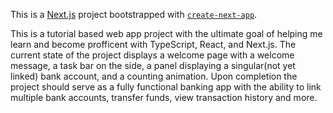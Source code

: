This is a [Next.js](https://nextjs.org) project bootstrapped with [`create-next-app`](https://nextjs.org/docs/app/api-reference/cli/create-next-app).

This is a tutorial based web app project with the ultimate goal of helping me learn and become profficent with TypeScript, React, and Next.js. The current state of the project displays a welcome page with a welcome message, a task bar on the side, a panel displaying a singular(not yet linked) bank account, and a counting animation. Upon completion the project should serve as a fully functional banking app with the ability to link multiple bank accounts, transfer funds, view transaction history and more. 
